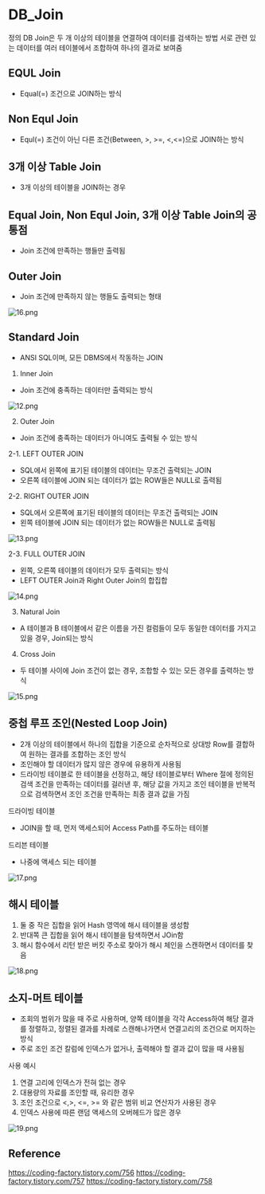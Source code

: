 # DB_Join

정의
DB Join은 두 개 이상의 테이블을 연결하여 데이터를 검색하는 방법
서로 관련 있는 데이터를 여러 테이블에서 조합하여 하나의 결과로 보여줌

## EQUL Join
- Equal(=) 조건으로 JOIN하는 방식

## Non Equl Join
- Equl(=) 조건이 아닌 다른 조건(Between, >, >=, <,<=)으로 JOIN하는 방식

## 3개 이상 Table Join
- 3개 이상의 테이블을 JOIN하는 경우

## Equal Join, Non Equl Join, 3개 이상 Table Join의 공통점
- Join 조건에 만족하는 행들만 출력됨

## Outer Join
- Join 조건에 만족하지 않는 행들도 출력되는 형태

![16.png](image%2F16.png)

## Standard Join

- ANSI SQL이며, 모든 DBMS에서 작동하는 JOIN

1. Inner Join

- Join 조건에 충족하는 데이터만 출력되는 방식

![12.png](image%2F12.png)

2. Outer Join

- Join 조건에 충족하는 데이터가 아니여도 출력될 수 있는 방식

2-1. LEFT OUTER JOIN

- SQL에서 왼쪽에 표기된 테이블의 데이터는 무조건 출력되는 JOIN
- 오른쪽 테이블에 JOIN 되는 데이터가 없는 ROW들은 NULL로 출력됨

2-2. RIGHT OUTER JOIN

- SQL에서 오른쪽에 표기된 테이블의 데이터는 무조건 출력되는 JOIN
- 왼쪽 테이블에 JOIN 되는 데이터가 없는 ROW들은 NULL로 출력됨

![13.png](image%2F13.png)

2-3. FULL OUTER JOIN

- 왼쪽, 오른쪽 테이블의 데이터가 모두 출력되는 방식
- LEFT OUTER Join과 Right Outer Join의 합집합

![14.png](image%2F14.png)

3. Natural Join

- A 테이블과 B 테이블에서 같은 이름을 가진 컬럼들이 모두 동일한 데이터를 가지고 있을 경우, Join되는 방식

4. Cross Join

- 두 테이블 사이에 Join 조건이 없는 경우, 조합할 수 있는 모든 경우를 출력하는 방식

![15.png](image%2F15.png)

## 중첩 루프 조인(Nested Loop Join)
- 2개 이상의 테이블에서 하나의 집합을 기준으로 순차적으로 상대방 Row를 결합하여 원하는 결과를 조합하는 조인 방식
- 조인해야 할 데이터가 많지 않은 경우에 유용하게 사용됨
- 드라이빙 테이블로 한 테이블을 선정하고, 해당 테이블로부터 Where 절에 정의된 검색 조건을 만족하는 데이터를 걸러낸 후, 해당 값을 가지고 조인 테이블을 반복적으로 검색하면서 조인 조건을 만족하는 최종 결과 값을 가짐

드라이빙 테이블
- JOIN을 할 때, 먼저 액세스되어 Access Path를 주도하는 테이블

드리븐 테이블
- 나중에 액세스 되는 테이블

![17.png](image%2F17.png)

## 해시 테이블
1. 둘 중 작은 집합을 읽어 Hash 영역에 해시 테이블을 생성함
2. 반대쪽 큰 집합을 읽어 해시 테이블을 탐색하면서 JOin함
3. 해시 함수에서 리턴 받은 버킷 주소로 찾아가 해시 체인을 스캔하면서 데이터를 찾음

![18.png](image%2F18.png)

## 소지-머트 테이블
- 조회의 범위가 많을 때 주로 사용하며, 양쪽 테이블을 각각 Access하여 해당 결과를 정렬하고, 정렬된 결과를 차례로 스캔해나가면서 연결고리의 조건으로 머지하는 방식
- 주로 조인 조건 칼럼에 인덱스가 없거나, 출력해야 할 결과 값이 많을 때 사용됨

사용 예시
1. 연결 고리에 인덱스가 전혀 없는 경우
2. 대용량의 자료를 조인할 때, 유리한 경우
3. 조인 조건으로 <,>, <=, >= 와 같은 범위 비교 연산자가 사용된 경우
4. 인덱스 사용에 따른 랜덤 액세스의 오버헤드가 많은 경우

![19.png](image%2F19.png)

## Reference
https://coding-factory.tistory.com/756
https://coding-factory.tistory.com/757
https://coding-factory.tistory.com/758
